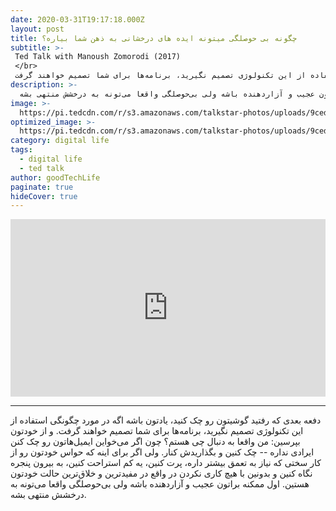 ```yaml
---
date: 2020-03-31T19:17:18.000Z
layout: post
title: چگونه بی حوصلگی میتونه ایده های درخشانی به ذهن شما بیاره؟
subtitle: >-
 Ted Talk with Manoush Zomorodi (2017)  
 </br>
 دفعه‌ بعدی که رفتید گوشیتون رو چک کنید، یادتون باشه اگه در مورد چگونگی استفاده از این تکنولوژی تصمیم نگیرید، برنامه‌ها برای شما تصمیم خواهند گرفت.
description: >-
  سخنرانی از منوش زمردی در تد.  دفعه‌ بعدی که رفتید گوشیتون رو چک کنید، یادتون باشه اگه در مورد چگونگی استفاده از این تکنولوژی تصمیم نگیرید، برنامه‌ها برای شما تصمیم خواهند گرفت. و از خودتون بپرسین: من واقعا به دنبال چی هستم؟ چون اگر می‌خواین ایمیل‌هاتون رو چک کنن ایرادی نداره -- چک کنین و بگذاریدش کنار. ولی اگر برای اینه که حواس خودتون رو از کار سختی که نیاز به تعمق بیشتر داره، پرت کنین، یه کم استراحت کنین، به بیرون پنجره نگاه کنین و بدونین با هیچ کاری نکردن در واقع در مفیدترین و خلاق‌ترین حالت خودتون هستین. اول ممکنه براتون عجیب و آزاردهنده باشه ولی بی‌حوصلگی واقعا می‌تونه به درخشش منتهی بشه. 
image: >-
  https://pi.tedcdn.com/r/s3.amazonaws.com/talkstar-photos/uploads/9cedb434-8aa8-4bbb-8b62-f46767b96945/ManoushZomorodi_2017-embed.jpg?op=%5E&c=1280%2C720&gravity=t&u%5Br%5D=2&u%5Bs%5D=0.5&u%5Ba%5D=0.8&u%5Bt%5D=0.03&quality=82&w=1280&h=720
optimized_image: >-
  https://pi.tedcdn.com/r/s3.amazonaws.com/talkstar-photos/uploads/9cedb434-8aa8-4bbb-8b62-f46767b96945/ManoushZomorodi_2017-embed.jpg?op=^&c=1280%2C720&gravity=t&u[r]=2&u[s]=0.5&u[a]=0.8&u[t]=0.03&quality=20&h=380
category: digital life
tags:
  - digital life
  - ted talk
author: goodTechLife
paginate: true
hideCover: true
---
```


<div style="max-width:854px"><div style="position:relative;height:0;padding-bottom:56.25%"><iframe src="https://embed.ted.com/talks/manoush_zomorodi_how_boredom_can_lead_to_your_most_brilliant_ideas" width="854" height="480" style="position:absolute;left:0;top:0;width:100%;height:100%" frameborder="0" scrolling="no" allowfullscreen></iframe></div></div>

------
دفعه‌ بعدی که رفتید گوشیتون رو چک کنید، یادتون باشه اگه در مورد چگونگی استفاده از این تکنولوژی تصمیم نگیرید، برنامه‌ها برای شما تصمیم خواهند گرفت. و از خودتون بپرسین: من واقعا به دنبال چی هستم؟ چون اگر می‌خواین ایمیل‌هاتون رو چک کنن ایرادی نداره -- چک کنین و بگذاریدش کنار. ولی اگر برای اینه که حواس خودتون رو از کار سختی که نیاز به تعمق بیشتر داره، پرت کنین، یه کم استراحت کنین، به بیرون پنجره نگاه کنین و بدونین با هیچ کاری نکردن در واقع در مفیدترین و خلاق‌ترین حالت خودتون هستین. اول ممکنه براتون عجیب و آزاردهنده باشه ولی بی‌حوصلگی واقعا می‌تونه به درخشش منتهی بشه. 